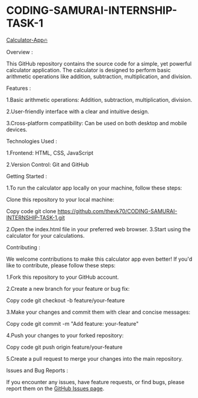 # CODING-SAMURAI-INTERNSHIP-TASK-1
[Calculator-App🔥](https://thevk70.github.io/CODING-SAMURAI-INTERNSHIP-TASK-1/)

Overview :

This GitHub repository contains the source code for a simple, yet powerful calculator application. The calculator is designed to perform basic arithmetic operations like addition, subtraction, multiplication, and division.

Features :

1.Basic arithmetic operations: Addition, subtraction, multiplication, division.

2.User-friendly interface with a clear and intuitive design.

3.Cross-platform compatibility: Can be used on both desktop and mobile devices.

Technologies Used :

1.Frontend: HTML, CSS, JavaScript

2.Version Control: Git and GitHub

Getting Started :

1.To run the calculator app locally on your machine, follow these steps:

Clone this repository to your local machine:

Copy code
git clone https://github.com/thevk70/CODING-SAMURAI-INTERNSHIP-TASK-1.git

2.Open the index.html file in your preferred web browser.
3.Start using the calculator for your calculations.

Contributing :

We welcome contributions to make this calculator app even better! If you'd like to contribute, please follow these steps:

1.Fork this repository to your GitHub account.

2.Create a new branch for your feature or bug fix:

Copy code
git checkout -b feature/your-feature

3.Make your changes and commit them with clear and concise messages:

Copy code
git commit -m "Add feature: your-feature"

4.Push your changes to your forked repository:

Copy code
git push origin feature/your-feature

5.Create a pull request to merge your changes into the main repository.

Issues and Bug Reports :

If you encounter any issues, have feature requests, or find bugs, please report them on the [GitHub Issues page](https://github.com/thevk70/calculator/issues).
